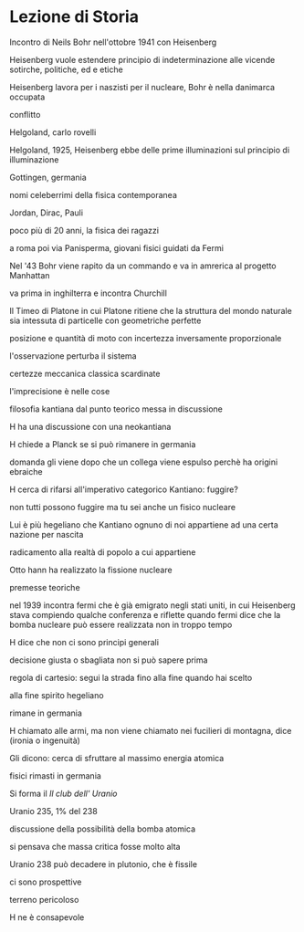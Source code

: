 # Lezione di Storia

Incontro di Neils Bohr nell'ottobre 1941 con Heisenberg

Heisenberg vuole estendere principio di indeterminazione alle vicende sotirche, politiche, ed e etiche 

Heisenberg lavora per i naszisti per il nucleare, Bohr è nella danimarca occupata

conflitto

Helgoland, carlo rovelli

Helgoland, 1925, Heisenberg ebbe delle prime illuminazioni sul principio di illuminazione

Gottingen, germania

nomi celeberrimi della fisica contemporanea

Jordan, Dirac, Pauli

poco più di 20 anni, la fisica dei ragazzi

a roma poi via Panisperma, giovani fisici guidati da Fermi

Nel '43 Bohr viene rapito da un commando e va in amrerica al progetto Manhattan

va prima in inghilterra e incontra Churchill

Il Timeo di Platone in cui Platone ritiene che la struttura del mondo naturale sia intessuta di particelle con geometriche perfette

posizione e quantità di moto con incertezza inversamente proporzionale


l'osservazione perturba il sistema

certezze meccanica classica scardinate

l'imprecisione è nelle cose


filosofia kantiana dal punto teorico messa in discussione

H ha una discussione con una neokantiana

H chiede a Planck se si può rimanere in germania

domanda gli viene dopo che un collega viene espulso perchè ha origini ebraiche

H cerca di rifarsi all'imperativo categorico Kantiano:
fuggire?

non tutti possono fuggire ma tu sei anche un fisico nucleare


Lui è più hegeliano che Kantiano
ognuno di noi appartiene ad una certa nazione per nascita

radicamento alla realtà di popolo a cui appartiene


Otto hann ha realizzato la fissione nucleare

premesse teoriche


nel 1939 incontra fermi che è già emigrato negli stati uniti, in cui Heisenberg stava compiendo qualche conferenza e riflette quando fermi dice che la bomba nucleare può essere realizzata non in troppo tempo

H dice che non ci sono principi generali

decisione giusta o sbagliata non si può 
sapere prima

regola di cartesio: segui la strada fino alla fine quando hai scelto

alla fine spirito hegeliano

rimane in germania

H chiamato alle armi, ma non viene chiamato nei fucilieri di montagna, dice (ironia o ingenuità)

Gli dicono: cerca di sfruttare al massimo energia atomica

fisici rimasti in germania

Si forma il _Il club dell' Uranio_

Uranio 235, 1% del 238

discussione della possibilità della bomba atomica

si pensava che massa critica fosse molto alta

Uranio 238 può decadere in plutonio, che è fissile

ci sono prospettive

terreno pericoloso

H ne è consapevole
<!--stackedit_data:
eyJoaXN0b3J5IjpbOTk1Mjc1NTk5LDExMzYxMzg1Ml19
-->